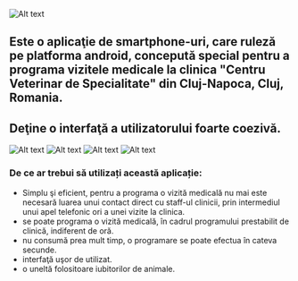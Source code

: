 
![Alt text](ic_launcher.png)

## Este o aplicaţie de smartphone-uri, care ruleză pe platforma android, concepută special pentru a programa vizitele medicale la clinica "Centru Veterinar de Specialitate" din Cluj-Napoca, Cluj, Romania.

## Deţine o interfaţă a utilizatorului foarte coezivă.
![Alt text](logIn.png) ![Alt text](mainActivity.png) ![Alt text](scheduleActivity1.png) ![Alt text](scheduleActivity3.png)

###  De ce ar trebui să utilizați această aplicație:
  - Simplu şi eficient, pentru a programa o vizită medicală nu mai este necesară luarea unui contact direct cu staff-ul clinicii, prin intermediul unui apel telefonic ori a unei vizite la clinica.
  - se poate programa o vizită medicală, în cadrul programului prestabilit de clinică, indiferent de oră.
  - nu consumă prea mult timp, o programare se poate efectua în cateva secunde.
  - interfaţă uşor de utilizat.
  - o uneltă folositoare iubitorilor de animale.

